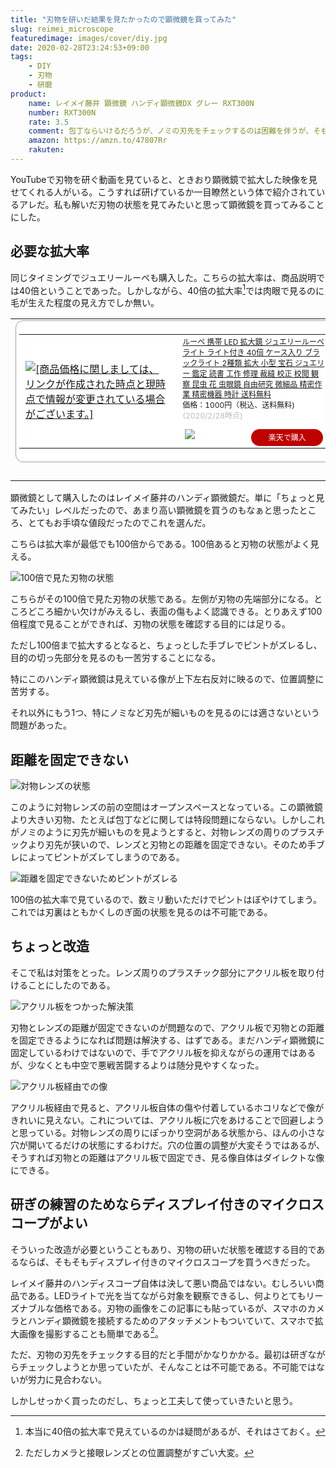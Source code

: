 ```yaml
---
title: "刃物を研いだ結果を見たかったので顕微鏡を買ってみた"
slug: reimei_microscope
featuredimage: images/cover/diy.jpg
date: 2020-02-28T23:24:53+09:00
tags:
    - DIY
    - 刃物
    - 研磨
product:
    name: レイメイ藤井 顕微鏡 ハンディ顕微鏡DX グレー RXT300N
    number: RXT300N
    rate: 3.5
    comment: 包丁ならいけるだろうが、ノミの刃先をチェックするのは困難を伴うが、そもそも想定されない使い方になると思われる。
    amazon: https://amzn.to/47807Rr
    rakuten: 
---
```


YouTubeで刃物を研ぐ動画を見ていると、ときおり顕微鏡で拡大した映像を見せてくれる人がいる。こうすれば研げているか一目瞭然という体で紹介されているアレだ。私も解いだ刃物の状態を見てみたいと思って顕微鏡を買ってみることにした。

<!--more-->

## 必要な拡大率

同じタイミングでジュエリールーペも購入した。こちらの拡大率は、商品説明では40倍ということであった。しかしながら、40倍の拡大率[^1]では肉眼で見るのに毛が生えた程度の見え方でしか無い。

<table border="0" cellpadding="0" cellspacing="0"><tr><td><div style="border:1px solid #95a5a6;border-radius:.75rem;background-color:#FFFFFF;width:504px;margin:0px;padding:5px;text-align:center;overflow:hidden;"><table><tr><td style="width:240px"><a href="https://hb.afl.rakuten.co.jp/hgc/1a95aebc.cf9d97fb.1a95aebd.cd8bbec8/?pc=https%3A%2F%2Fitem.rakuten.co.jp%2Fshopworld%2F000000118110%2F&link_type=picttext&ut=eyJwYWdlIjoiaXRlbSIsInR5cGUiOiJwaWN0dGV4dCIsInNpemUiOiIyNDB4MjQwIiwibmFtIjoxLCJuYW1wIjoicmlnaHQiLCJjb20iOjEsImNvbXAiOiJkb3duIiwicHJpY2UiOjEsImJvciI6MSwiY29sIjoxLCJiYnRuIjoxLCJwcm9kIjowfQ%3D%3D" target="_blank" rel="nofollow noopener noreferrer" style="word-wrap:break-word;"  ><img src="https://hbb.afl.rakuten.co.jp/hgb/1a95aebc.cf9d97fb.1a95aebd.cd8bbec8/?me_id=1231528&item_id=10137745&m=https%3A%2F%2Fthumbnail.image.rakuten.co.jp%2F%400_mall%2Fshopworld%2Fcabinet%2F05902777%2F06256999%2F000000118110-1.jpg%3F_ex%3D80x80&pc=https%3A%2F%2Fthumbnail.image.rakuten.co.jp%2F%400_mall%2Fshopworld%2Fcabinet%2F05902777%2F06256999%2F000000118110-1.jpg%3F_ex%3D240x240&s=240x240&t=picttext" border="0" style="margin:2px" alt="[商品価格に関しましては、リンクが作成された時点と現時点で情報が変更されている場合がございます。]" title="[商品価格に関しましては、リンクが作成された時点と現時点で情報が変更されている場合がございます。]"></a></td><td style="vertical-align:top;width:248px;"><p style="font-size:12px;line-height:1.4em;text-align:left;margin:0px;padding:2px 6px;word-wrap:break-word"><a href="https://hb.afl.rakuten.co.jp/hgc/1a95aebc.cf9d97fb.1a95aebd.cd8bbec8/?pc=https%3A%2F%2Fitem.rakuten.co.jp%2Fshopworld%2F000000118110%2F&link_type=picttext&ut=eyJwYWdlIjoiaXRlbSIsInR5cGUiOiJwaWN0dGV4dCIsInNpemUiOiIyNDB4MjQwIiwibmFtIjoxLCJuYW1wIjoicmlnaHQiLCJjb20iOjEsImNvbXAiOiJkb3duIiwicHJpY2UiOjEsImJvciI6MSwiY29sIjoxLCJiYnRuIjoxLCJwcm9kIjowfQ%3D%3D" target="_blank" rel="nofollow noopener noreferrer" style="word-wrap:break-word;"  >ルーペ 携帯 LED 拡大鏡 ジュエリールーペ ライト ライト付き 40倍 ケース入り ブラックライト 2種類 拡大 小型 宝石 ジュエリー 鑑定 読書 工作 修理 裁縫 校正 校閲 観察 昆虫 花 虫眼鏡 自由研究 微細品 精密作業 精密機器 時計 送料無料</a><br><span >価格：1000円（税込、送料無料)</span> <span style="color:#BBB">(2020/2/28時点)</span></p><div style="margin:10px;"><a href="https://hb.afl.rakuten.co.jp/hgc/1a95aebc.cf9d97fb.1a95aebd.cd8bbec8/?pc=https%3A%2F%2Fitem.rakuten.co.jp%2Fshopworld%2F000000118110%2F&link_type=picttext&ut=eyJwYWdlIjoiaXRlbSIsInR5cGUiOiJwaWN0dGV4dCIsInNpemUiOiIyNDB4MjQwIiwibmFtIjoxLCJuYW1wIjoicmlnaHQiLCJjb20iOjEsImNvbXAiOiJkb3duIiwicHJpY2UiOjEsImJvciI6MSwiY29sIjoxLCJiYnRuIjoxLCJwcm9kIjowfQ%3D%3D" target="_blank" rel="nofollow noopener noreferrer" style="word-wrap:break-word;"  ><img src="https://static.affiliate.rakuten.co.jp/makelink/rl.svg" style="float:left;max-height:27px;width:auto;margin-top:0"></a><a href="https://hb.afl.rakuten.co.jp/hgc/1a95aebc.cf9d97fb.1a95aebd.cd8bbec8/?pc=https%3A%2F%2Fitem.rakuten.co.jp%2Fshopworld%2F000000118110%2F%3Fscid%3Daf_pc_bbtn&m=%3Fscid%3Daf_pc_bbtn&link_type=picttext&ut=eyJwYWdlIjoiaXRlbSIsInR5cGUiOiJwaWN0dGV4dCIsInNpemUiOiIyNDB4MjQwIiwibmFtIjoxLCJuYW1wIjoicmlnaHQiLCJjb20iOjEsImNvbXAiOiJkb3duIiwicHJpY2UiOjEsImJvciI6MSwiY29sIjoxLCJiYnRuIjoxLCJwcm9kIjowfQ==" target="_blank" rel="nofollow noopener noreferrer" style="word-wrap:break-word;"  ><div style="float:right;width:41%;height:27px;background-color:#bf0000;color:#fff !important;font-size:12px;font-weight:500;line-height:27px;margin-left:1px;padding: 0 12px;border-radius:16px;cursor:pointer;text-align:center;">楽天で購入</div></a></div></td><tr></table></div><br><p style="color:#000000;font-size:12px;line-height:1.4em;margin:5px;word-wrap:break-word"></p></td></tr></table>

顕微鏡として購入したのはレイメイ藤井のハンディ顕微鏡だ。単に「ちょっと見てみたい」レベルだったので、あまり高い顕微鏡を買うのもなぁと思ったところ、とてもお手頃な値段だったのでこれを選んだ。

こちらは拡大率が最低でも100倍からである。100倍あると刃物の状態がよく見える。

![100倍で見た刃物の状態](brade_x100_without_board.jpg)

こちらがその100倍で見た刃物の状態である。左側が刃物の先端部分になる。ところどころ細かい欠けがみえるし、表面の傷もよく認識できる。とりあえず100倍程度で見ることができれば、刃物の状態を確認する目的には足りる。

ただし100倍まで拡大するとなると、ちょっとした手ブレでピントがズレるし、目的の切っ先部分を見るのも一苦労することになる。

特にこのハンディ顕微鏡は見えている像が上下左右反対に映るので、位置調整に苦労する。

それ以外にもう1つ、特にノミなど刃先が細いものを見るのには適さないという問題があった。

## 距離を固定できない

![対物レンズの状態](microscope_bottom.jpg)

このように対物レンズの前の空間はオープンスペースとなっている。この顕微鏡より大きい刃物、たとえば包丁などに関しては特段問題にならない。しかしこれがノミのように刃先が細いものを見ようとすると、対物レンズの周りのプラスチックより刃先が狭いので、レンズと刃物との距離を固定できない。そのため手ブレによってピントがズレてしまうのである。

![距離を固定できないためピントがズレる](cannot_fixed_range.jpg)

100倍の拡大率で見ているので、数ミリ動いただけでピントはぼやけてしまう。これでは刃裏はともかくしのぎ面の状態を見るのは不可能である。

## ちょっと改造

そこで私は対策をとった。レンズ周りのプラスチック部分にアクリル板を取り付けることにしたのである。

![アクリル板をつかった解決策](solution.jpg)

刃物とレンズの距離が固定できないのが問題なので、アクリル板で刃物との距離を固定できるようになれば問題は解決する、はずである。まだハンディ顕微鏡に固定しているわけではないので、手でアクリル板を抑えながらの運用ではあるが、少なくとも中空で悪戦苦闘するよりは随分見やすくなった。

![アクリル板経由での像](brade_x100_with_board.jpg)

アクリル板経由で見ると、アクリル板自体の傷や付着しているホコリなどで像がきれいに見えない。これについては、アクリル板に穴をあけることで回避しようと思っている。対物レンズの周りにぽっかり空洞がある状態から、ほんの小さな穴が開いてるだけの状態にするわけだ。穴の位置の調整が大変そうではあるが、そうすれば刃物との距離はアクリル板で固定でき、見る像自体はダイレクトな像にできる。

## 研ぎの練習のためならディスプレイ付きのマイクロスコープがよい

そういった改造が必要ということもあり、刃物の研いだ状態を確認する目的であるならば、そもそもディスプレイ付きのマイクロスコープを買うべきだった。

レイメイ藤井のハンディスコープ自体は決して悪い商品ではない。むしろいい商品である。LEDライトで光を当てながら対象を観察できるし、何よりとてもリーズナブルな価格である。刃物の画像をこの記事にも貼っているが、スマホのカメラとハンディ顕微鏡を接続するためのアタッチメントもついていて、スマホで拡大画像を撮影することも簡単である[^2]。

ただ、刃物の刃先をチェックする目的だと手間がかなりかかる。最初は研ぎながらチェックしようとか思っていたが、そんなことは不可能である。不可能ではないが労力に見合わない。

しかしせっかく買ったのだし、ちょっと工夫して使っていきたいと思う。

[^1]: 本当に40倍の拡大率で見えているのかは疑問があるが、それはさておく。
[^2]: ただしカメラと接眼レンズとの位置調整がすごい大変。